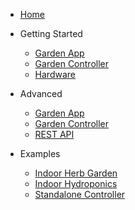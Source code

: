 * [Home](/)

* Getting Started
    * [Garden App](app_quickstart.md)
    * [Garden Controller](controller_quickstart.md)
    * [Hardware](hardware_quickstart.md)

* Advanced
    * [Garden App](app_advanced.md)
    * [Garden Controller](controller_advanced.md)
    * [REST API](rest_api.md)

* Examples
    * [Indoor Herb Garden](indoor_example.md)
    * [Indoor Hydroponics](hydroponics_example.md)
    * [Standalone Controller](standalone_controller_example.md)
